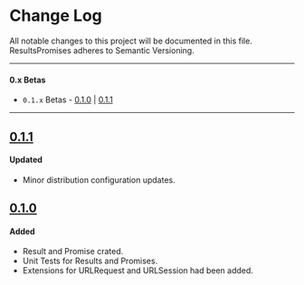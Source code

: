#  Change Log

All notable changes to this project will be documented in this file. ResultsPromises adheres to Semantic Versioning.

---

#### 0.x Betas
- `0.1.x` Betas - [0.1.0](#010) |  [0.1.1](#011)

---

## [0.1.1](https://github.com/Michael-Vorontsov/ResultPromises/releases/tag/0.1.1)

#### Updated
- Minor distribution configuration updates.

## [0.1.0](https://github.com/Michael-Vorontsov/ResultPromises/releases/tag/0.1.0)

#### Added
- Result and Promise crated.
- Unit Tests for Results and Promises.
- Extensions for URLRequest and URLSession had been added.
